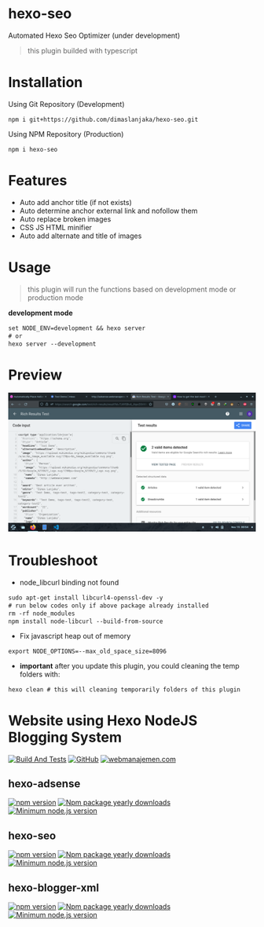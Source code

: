 # hexo-seo
Automated Hexo Seo Optimizer (under development)

> this plugin builded with typescript

# Installation
Using Git Repository (Development)
```shell
npm i git+https://github.com/dimaslanjaka/hexo-seo.git
```
Using NPM Repository (Production)
```shell
npm i hexo-seo
```

# Features

- Auto add anchor title (if not exists)
- Auto determine anchor external link and nofollow them
- Auto replace broken images
- CSS JS HTML minifier
- Auto add alternate and title of images

# Usage
> this plugin will run the functions based on development mode or production mode

**development mode**
```shell
set NODE_ENV=development && hexo server
# or
hexo server --development
```

# Preview

![](./images/rich-snippets-result.png)

# Troubleshoot

- node_libcurl binding not found
```shell
sudo apt-get install libcurl4-openssl-dev -y
# run below codes only if above package already installed
rm -rf node_modules
npm install node-libcurl --build-from-source
```

- Fix javascript heap out of memory
```shell
export NODE_OPTIONS=--max_old_space_size=8096
```

- **important** after you update this plugin, you could cleaning the temp folders with:
```shell
hexo clean # this will cleaning temporarily folders of this plugin
```

# Website using Hexo NodeJS Blogging System

[![Build And Tests](https://github.com/dimaslanjaka/dimaslanjaka.github.io/actions/workflows/page.yml/badge.svg?branch=compiler)](https://github.com/dimaslanjaka/dimaslanjaka.github.io/actions/workflows/page.yml)
[![GitHub](https://badgen.net/badge/icon/github?icon=github&label&style=flat-square)](https://github.com/dimaslanjaka/dimaslanjaka.github.io/tree/compiler)
[![webmanajemen.com](https://img.shields.io/website.svg?down_color=red&down_message=down&style=flat-square&up_color=green&up_message=up&label=webmanajemen.com&cacheSeconds=999&url=http%3A%2F%2Fwebmanajemen.com)](https://webmanajemen.com)

## hexo-adsense
[![npm version](https://badge.fury.io/js/hexo-adsense.svg?style=flat-square)](https://badge.fury.io/js/hexo-adsense)
[![Npm package yearly downloads](https://badgen.net/npm/dy/hexo-adsense?style=flat-square)](https://npmjs.com/package/hexo-adsense)
[![Minimum node.js version](https://badgen.net/npm/node/hexo-adsense?style=flat-square)](https://npmjs.com/package/hexo-adsense)

## hexo-seo
[![npm version](https://badge.fury.io/js/hexo-seo.svg?style=flat-square)](https://badge.fury.io/js/hexo-seo)
[![Npm package yearly downloads](https://badgen.net/npm/dy/hexo-seo?style=flat-square)](https://npmjs.com/package/hexo-seo)
[![Minimum node.js version](https://badgen.net/npm/node/hexo-seo?style=flat-square)](https://npmjs.com/package/hexo-seo)

## hexo-blogger-xml
[![npm version](https://badge.fury.io/js/hexo-blogger-xml.svg?style=flat-square)](https://badge.fury.io/js/hexo-blogger-xml)
[![Npm package yearly downloads](https://badgen.net/npm/dy/hexo-blogger-xml?style=flat-square)](https://npmjs.com/package/hexo-blogger-xml)
[![Minimum node.js version](https://badgen.net/npm/node/hexo-blogger-xml?style=flat-square)](https://npmjs.com/package/hexo-blogger-xml)
